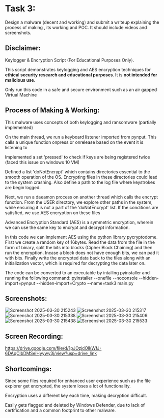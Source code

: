 # Task 3:

Design a malware (decent and working) and submit a writeup explaining the process of making , its working and POC. It should include videos and screenshots.

## Disclaimer: 
Keylogger & Encryption Script (For Educational Purposes Only).

This script demonstrates keylogging and AES encryption techniques for **ethical security research and educational purposes**. It is **not intended for malicious use**.

Only run this code in a safe and secure environment such as an air gapped Virtual Machine

## Process of Making & Working:
This malware uses concepts of both keylogging and ransomware (partially implemented)

On the main thread, we run a keyboard listener imported from pynput. This calls a unique function onpress or onrelease based on the event it is listening to

Implemented a set 'pressed' to check if keys are being registered twice (faced this issue on windows 10 VM)

Defined a list 'doNotEncrypt' which contains directories essential to the smooth operation of the OS. Encrypting files in these directories could lead to the system crashing. Also define a path to the log file where keystrokes are begin logged.

Next, we run a daeamon process on another thread which calls the encrypt function. From the USER directory, we explore other paths in the system, while ensuring it is not a part of the 'doNotEncrypt' list. If the conditions are satisfied, we use AES encryption on these files

Advanced Encryption Standard (AES) is a symmetric encryption, wherein we can use the same key to encrypt and decrypt information. 

In this code we can implement AES using the python library pycryptodome. First we create a random key of 16bytes. Read the data from the file in the form of binary, split the bits into blocks (Cipher Block Chaining) and then run the encryption. Incase a block does not have enough bits, we can pad it with bits. Finally write the encrypted data back to the files along with an initialization vector, which is required for decrypting the data later on.

The code can be converted to an executable by intalling pyinstaller and running the following command: pyinstaller --onefile --noconsole --hidden-import=pynput --hidden-import=Crypto --name=task3  main.py

## Screenshots:

![Screenshot 2025-03-30 215243](https://github.com/user-attachments/assets/4d51f1bb-6605-47ef-8fe2-57d598bd0aca)
![Screenshot 2025-03-30 215317](https://github.com/user-attachments/assets/840daff7-9fe0-4efd-a05f-8038e88c8e78)
![Screenshot 2025-03-30 215338](https://github.com/user-attachments/assets/0aabff90-7e5a-42ac-9e48-cabac9639564)
![Screenshot 2025-03-30 215406](https://github.com/user-attachments/assets/b43d6298-d7f9-4f66-b4d4-0e56c959498e)
![Screenshot 2025-03-30 215438](https://github.com/user-attachments/assets/891e91ae-494d-427b-b739-f1bacb7cb75a)
![Screenshot 2025-03-30 215533](https://github.com/user-attachments/assets/fff95f3b-0747-4d30-bc9e-e0bb0369f8e6)


## Screen Recording:

https://drive.google.com/file/d/1pJOzjdOlkWfJ-6DAqCibDMSeiHyywy3j/view?usp=drive_link


## Shortcomings:

Since some files required for enhanced user experience such as the file explorer get encrypted, the system loses a lot of functionality.

Encryption uses a different key each time, making decryption difficult.

Easily gets flagged and deleted by Windows Defender, due to lack of certification and a common footprint to other malware.



